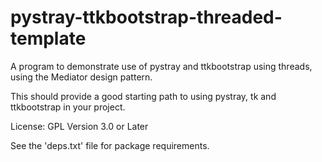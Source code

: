 # pystray-ttkbootstrap-threaded-template
A program to demonstrate use of pystray and ttkbootstrap using threads, using the Mediator design pattern.

This should provide a good starting path to using pystray, tk and ttkbootstrap in your project.

License: GPL Version 3.0 or Later

See the 'deps.txt' file for package requirements.
